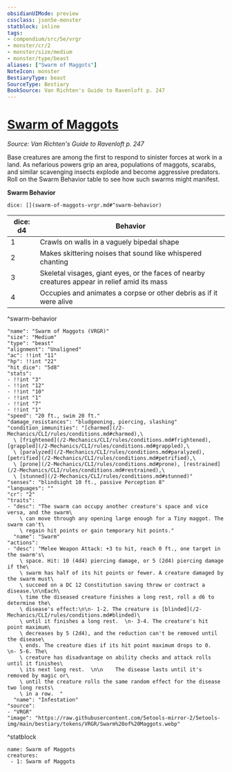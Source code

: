 ```yaml
---
obsidianUIMode: preview
cssclass: json5e-monster
statblock: inline
tags:
- compendium/src/5e/vrgr
- monster/cr/2
- monster/size/medium
- monster/type/beast
aliases: ["Swarm of Maggots"]
NoteIcon: monster
BestiaryType: beast
SourceType: Bestiary
BookSource: Van Richten's Guide to Ravenloft p. 247
---
```

# [Swarm of Maggots](2-Mechanics\CLI\bestiary\beast/swarm-of-maggots-vrgr.md)
*Source: Van Richten's Guide to Ravenloft p. 247*  

Base creatures are among the first to respond to sinister forces at work in a land. As nefarious powers grip an area, populations of maggots, scarabs, and similar scavenging insects explode and become aggressive predators. Roll on the Swarm Behavior table to see how such swarms might manifest.

**Swarm Behavior**

`dice: [](swarm-of-maggots-vrgr.md#^swarm-behavior)`

| dice: d4 | Behavior |
|----------|----------|
| 1 | Crawls on walls in a vaguely bipedal shape |
| 2 | Makes skittering noises that sound like whispered chanting |
| 3 | Skeletal visages, giant eyes, or the faces of nearby creatures appear in relief amid its mass |
| 4 | Occupies and animates a corpse or other debris as if it were alive |
^swarm-behavior

```statblock
"name": "Swarm of Maggots (VRGR)"
"size": "Medium"
"type": "beast"
"alignment": "Unaligned"
"ac": !!int "11"
"hp": !!int "22"
"hit_dice": "5d8"
"stats":
- !!int "3"
- !!int "12"
- !!int "10"
- !!int "1"
- !!int "7"
- !!int "1"
"speed": "20 ft., swim 20 ft."
"damage_resistances": "bludgeoning, piercing, slashing"
"condition_immunities": "[charmed](/2-Mechanics/CLI/rules/conditions.md#charmed),\
  \ [frightened](/2-Mechanics/CLI/rules/conditions.md#frightened), [grappled](/2-Mechanics/CLI/rules/conditions.md#grappled),\
  \ [paralyzed](/2-Mechanics/CLI/rules/conditions.md#paralyzed), [petrified](/2-Mechanics/CLI/rules/conditions.md#petrified),\
  \ [prone](/2-Mechanics/CLI/rules/conditions.md#prone), [restrained](/2-Mechanics/CLI/rules/conditions.md#restrained),\
  \ [stunned](/2-Mechanics/CLI/rules/conditions.md#stunned)"
"senses": "blindsight 10 ft., passive Perception 8"
"languages": ""
"cr": "2"
"traits":
- "desc": "The swarm can occupy another creature's space and vice versa, and the swarm\
    \ can move through any opening large enough for a Tiny maggot. The swarm can't\
    \ regain hit points or gain temporary hit points."
  "name": "Swarm"
"actions":
- "desc": "Melee Weapon Attack: +3 to hit, reach 0 ft., one target in the swarm's\
    \ space. Hit: 10 (4d4) piercing damage, or 5 (2d4) piercing damage if the\
    \ swarm has half of its hit points or fewer. A creature damaged by the swarm must\
    \ succeed on a DC 12 Constitution saving throw or contract a disease.\n\nEach\
    \ time the diseased creature finishes a long rest, roll a d6 to determine the\
    \ disease's effect:\n\n- 1-2. The creature is [blinded](/2-Mechanics/CLI/rules/conditions.md#blinded)\
    \ until it finishes a long rest.  \n- 3-4. The creature's hit point maximum\
    \ decreases by 5 (2d4), and the reduction can't be removed until the disease\
    \ ends. The creature dies if its hit point maximum drops to 0.  \n- 5-6. The\
    \ creature has disadvantage on ability checks and attack rolls until it finishes\
    \ its next long rest.  \n\n    The disease lasts until it's removed by magic or\
    \ until the creature rolls the same random effect for the disease two long rests\
    \ in a row.  "
  "name": "Infestation"
"source":
- "VRGR"
"image": "https://raw.githubusercontent.com/5etools-mirror-2/5etools-img/main/bestiary/tokens/VRGR/Swarm%20of%20Maggots.webp"
```
^statblock

```encounter-table
name: Swarm of Maggots
creatures:
 - 1: Swarm of Maggots
```